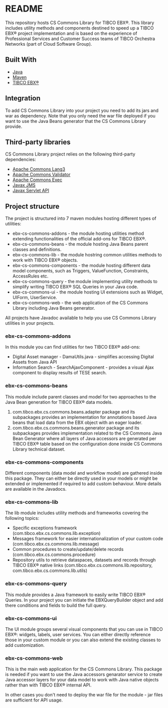 # README #

This repository hosts CS Commons Library for TIBCO EBX®.
This library includes utility methods and components destined to speed up a TIBCO EBX® project implementation and is based on the experience of Professional Services and Customer Success teams of TIBCO Orchestra Networks (part of Cloud Software Group).

## Built With

* [Java](https://www.java.com)
* [Maven](https://maven.apache.org/)
* [TIBCO EBX®](https://docs.tibco.com/pub/ebx/latest/doc/html/en/index.html)

## Integration ##

To add CS Commons Library into your project you need to add its jars and war as dependency.
Note that you only need the war file deployed if you want to use the Java Beans generator that the CS Commons Library provide.

## Third-party libraries ##

CS Commons Library project relies on the following third-party dependencies: 

- [Apache Commons Lang3](https://commons.apache.org/proper/commons-lang/)
- [Apache Commons Validator](https://commons.apache.org/proper/commons-validator/)
- [Apache Commons Exec](https://commons.apache.org/proper/commons-exec/)
- [Javax JMS](https://mvnrepository.com/artifact/javax.jms)
- [Javax Servlet API](https://mvnrepository.com/artifact/javax.servlet/javax.servlet-api)


## Project structure ##

The project is structured into 7 maven modules hosting different types of utilities:
- ebx-cs-commons-addons - the module hosting utilities method extending functionalities of the official add-ons for TIBCO EBX®.
- ebx-cs-commons-beans - the module hosting Java Beans parent classes and definitions.
- ebx-cs-commons-lib - the module hostring common utilities methods to work with TIBCO EBX® objects.
- ebx-cs-commons-components - the module hosting different data model components, such as Triggers, ValueFunction, Constraints, AccessRules etc.
- ebx-cs-commons-query - the module implementing utility methods to simplify writing TIBCO EBX® SQL Queries in your Java code.
- ebx-cs-commons-ui - the module hosting UI extensions such as Widget, UIForm, UserService.
- ebx-cs-commons-web - the web application of the CS Commons Library including Java Beans generator.

All projects have Javadoc available to help you use CS Commons Library utilities in your projects.

### ebx-cs-commons-addons ###

In this module you can find utilities for two TIBCO EBX® add-ons: 

- Digital Asset manager - DamaUtils.java - simplifies accessing Digital Assets from Java API
- Information Search - SearchAjaxComponent - provides a visual Ajax component to display results of TESE search. 

### ebx-cs-commons-beans ###

This module include parent classes and model for two approaches to the Java Bean generation for TIBCO EBX® data models.
1. com.tibco.ebx.cs.commons.beans.adapter package and its subpackages provides an implementation for annotations based Java beans that load data from the EBX object with an eager loader. 
2. com.tibco.ebx.cs.commons.beans.generator package and its subpackages provides implementation related to the CS Commons Java Bean Generator where all layers of Java accessors are generated per TIBCO EBX® table based on the configuration done inside CS Commons Library technical dataset.

### ebx-cs-commons-components ###

Different components (data model and workflow model) are gathered inside this package. They can either be directly used in your models or might be extended or implemented if required to add custom behaviour. 
More details are available in the Javadocs.

### ebx-cs-commons-lib ###

The lib module includes utility methods and frameworks covering the following topics:

- Specific exceptions framework (com.tibco.ebx.cs.commons.lib.exception)
- Messages framework for easier internationalization of your custom code (com.tibco.ebx.cs.commons.lib.message)
- Common procedures to create/update/delete records (com.tibco.ebx.cs.commons.procedure)
- Repository utils to retrieve dataspaces, datasets and records through TIBCO EBX® native links (com.tibco.ebx.cs.commons.lib.repository, com.tibco.ebx.cs.commons.lib.utils)

### ebx-cs-commons-query ###

This module provides a Java framework to easily write TIBCO EBX® Queries.
In your project you can initiate the EBXQueryBuilder object and add there conditions and fields to build the full query. 

### ebx-cs-commons-ui ###

The UI module groups several visual components that you can use in TIBCO EBX®: widgets, labels, user services. 
You can either directly reference those in your custom module or you can also extend the existing classes to add customization. 

### ebx-cs-commons-web ###

This is the main web application for the CS Commons Library. 
This package is needed if you want to use the Java accessors genarator service to create Java accessor layers for your data model to work with Java native objects rather than with TIBCO EBX® internal API. 

In other cases you don't need to deploy the war file for the module - jar files are sufficient for API usage.